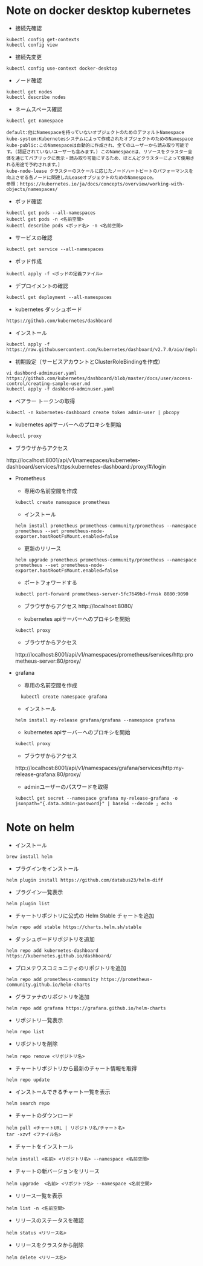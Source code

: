# Note on docker desktop kubernetes 
- 接続先確認
```
kubectl config get-contexts
kubectl config view
```

- 接続先変更
```
kubectl config use-context docker-desktop
```

- ノード確認
```
kubectl get nodes
kubectl describe nodes
```

- ネームスペース確認
```
kubectl get namespace
```

```
default:他にNamespaceを持っていないオブジェクトのためのデフォルトNamespace
kube-system:Kubernetesシステムによって作成されたオブジェクトのためのNamespace
kube-public:このNamespaceは自動的に作成され、全てのユーザーから読み取り可能です。(認証されていないユーザーも含みます。) このNamespaceは、リソースをクラスター全体を通じてパブリックに表示・読み取り可能にするため、ほとんどクラスターによって使用される用途で予約されます。]
kube-node-lease クラスターのスケールに応じたノードハートビートのパフォーマンスを向上させる各ノードに関連したLeaseオブジェクトのためのNamespace。
参照：https://kubernetes.io/ja/docs/concepts/overview/working-with-objects/namespaces/
```


- ポッド確認
```
kubectl get pods --all-namespaces
kubectl get pods -n <名前空間>
kubectl describe pods <ポッド名> -n <名前空間>
```

- サービスの確認
```
kubectl get service --all-namespaces
```

- ポッド作成
```
kubectl apply -f <ポッドの定義ファイル>
```

- デプロイメントの確認
```
kubectl get deployment --all-namespaces
```

- kubernetes ダッシュボード
```
https://github.com/kubernetes/dashboard
```

  - インストール
  ```
  kubectl apply -f https://raw.githubusercontent.com/kubernetes/dashboard/v2.7.0/aio/deploy/recommended.yaml
  ```

  - 初期設定（サービスアカウントとClusterRoleBindingを作成）
  ```
  vi dashbord-adminuser.yaml
  https://github.com/kubernetes/dashboard/blob/master/docs/user/access-control/creating-sample-user.md
  kubectl apply -f dashbord-adminuser.yaml
  ```

  - ベアラー トークンの取得
  ```
  kubectl -n kubernetes-dashboard create token admin-user | pbcopy
  ```

  - kubernetes apiサーバーへのプロキシを開始
  ```
  kubectl proxy
  ```

  - ブラウザからアクセス

  http://localhost:8001/api/v1/namespaces/kubernetes-dashboard/services/https:kubernetes-dashboard:/proxy/#/login

- Prometheus
  - 専用の名前空間を作成

  ```
  kubectl create namespace prometheus
  ```

  - インストール
  ```
  helm install prometheus prometheus-community/prometheus --namespace prometheus --set prometheus-node-exporter.hostRootFsMount.enabled=false
  ```

  - 更新のリリース
  ```
  helm upgrade prometheus prometheus-community/prometheus --namespace prometheus --set prometheus-node-exporter.hostRootFsMount.enabled=false
  ```

  - ポートフォワードする
  ```
  kubectl port-forward prometheus-server-5fc7649bd-frnsk 8080:9090
  ```

    - ブラウザからアクセス
    http://localhost:8080/

  - kubernetes apiサーバーへのプロキシを開始
  ```
  kubectl proxy
  ```

    - ブラウザからアクセス

    http://localhost:8001/api/v1/namespaces/prometheus/services/http:prometheus-server:80/proxy/
  
- grafana
  - 専用の名前空間を作成
  ```
    kubectl create namespace grafana
  ```

  - インストール
  ```
  helm install my-release grafana/grafana --namespace grafana
  ```

  - kubernetes apiサーバーへのプロキシを開始
  ```
  kubectl proxy
  ```

    - ブラウザからアクセス

    http://localhost:8001/api/v1/namespaces/grafana/services/http:my-release-grafana:80/proxy/

  - adminユーザーのパスワードを取得
  ```
  kubectl get secret --namespace grafana my-release-grafana -o jsonpath="{.data.admin-password}" | base64 --decode ; echo
  ```
  
# Note on helm
- インストール
```
brew install helm
```

- プラグインをインストール
```
helm plugin install https://github.com/databus23/helm-diff
```

- プラグイン一覧表示
```
helm plugin list
```

- チャートリポジトリに公式の Helm Stable チャートを追加
```
helm repo add stable https://charts.helm.sh/stable
```

- ダッシュボードリポジトリを追加
```
helm repo add kubernetes-dashboard https://kubernetes.github.io/dashboard/
```

- プロメテウスコミュニティのリポジトリを追加
```
helm repo add prometheus-community https://prometheus-community.github.io/helm-charts
```

- グラファナのリポジトリを追加
```
helm repo add grafana https://grafana.github.io/helm-charts
```

- リポジトリ一覧表示
```
helm repo list
```

- リポジトリを削除
```
helm repo remove <リポジトリ名>
```

- チャートリポジトリから最新のチャート情報を取得
```
helm repo update 
```

- インストールできるチャート一覧を表示
```
helm search repo
```

- チャートのダウンロード
```
helm pull <チャートURL | リポジトリ名/チャート名>
tar -xzvf <ファイル名>
```

- チャートをインストール
```
helm install <名前> <リポジトリ名> --namespace <名前空間>
```

- チャートの新バージョンをリリース
```
helm upgrade  <名前> <リポジトリ名> --namespace <名前空間>
```

- リリース一覧を表示
```
helm list -n <名前空間>
```

- リリースのステータスを確認
```
helm status <リリース名>
```

- リリースをクラスタから削除
```
helm delete <リリース名>
```


